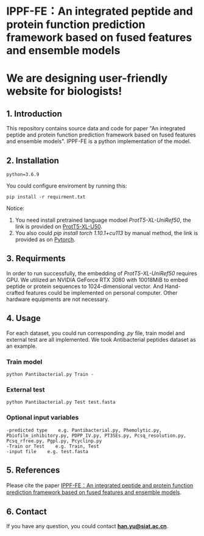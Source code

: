 # IPPF-FE：An integrated peptide and protein function prediction framework based on fused features and ensemble models
# We are designing user-friendly website for biologists!
## 1. Introduction
This repository contains source data and code for paper "An integrated peptide and protein function prediction framework based on fused features and ensemble models".
IPPF-FE is a python implementation of the model.

## 2. Installation
```
python=3.6.9
```
You could configure enviroment by running this:
```
pip install -r requirment.txt
```
Notice:
1. You need install pretrained language modoel *ProtT5-XL-UniRef50*, the link is provided on [ProtT5-XL-U50](https://github.com/agemagician/ProtTrans#models).
2. You also could *pip install torch 1.10.1+cu113* by manual method, the link is provided as on [Pytorch](https://download.pytorch.org/whl/torch/).

## 3. Requirments
In order to run successfully, the embedding of *ProtT5-XL-UniRef50* requires GPU. We utilized an NVIDIA GeForce RTX 3080 with 10018MiB to embed peptide or protein sequences to 1024-dimensional vector. And Hand-crafted features could be implemented on personal computer.
Other hardware equipments are not necessary.

## 4. Usage
For each dataset, you could run corresponding *.py* file, train model and external test are all implemented. We took Antibacterial peptides dataset as an example.

### Train model
```
python Pantibacterial.py Train -
```
### External test
```
python Pantibacterial.py Test test.fasta
```
### Optional input variables
```
-predicted type    e.g. Pantibacterial.py, Phemolytic.py, Pbiofilm_inhibitory.py, PDPP_IV.py, PT3SEs.py, Pcsq_resolution.py, Pcsq_rfree.py, Pgpl.py, Pcyclinp.py
-Train or Test    e.g. Train, Test
-input file    e.g. test.fasta
```
## 5. References
Please cite the paper [IPPF-FE：An integrated peptide and protein function prediction framework based on fused features and ensemble models](https://academic.oup.com/bib/article-abstract/24/1/bbac476/6834141?redirectedFrom=fulltext).

## 6. Contact
If you have any question, you could contact **han.yu@siat.ac.cn**.
